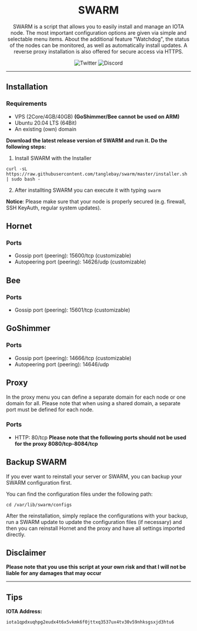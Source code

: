 <h1 align="center">
SWARM
</h1>

<p align="center">
SWARM is a script that allows you to easily install and manage an IOTA node. The most important configuration options are given via simple and selectable menu items. About the additional feature "Watchdog", the status of the nodes can be monitored, as well as automatically install updates. A reverse proxy installation is also offered for secure access via HTTPS.
</p>

<p align="center">
    <a href="https://twitter.com/TANGLEBAY" style="text-decoration:none;"><img src="https://img.shields.io/badge/Twitter-9cf.svg?logo=twitter" alt="Twitter"></a>
    <a href="https://discord.tanglebay.com/" style="text-decoration:none;"><img src="https://img.shields.io/badge/Discord-9cf.svg?logo=discord" alt="Discord"></a>
</p>

---

## Installation

### Requirements
- VPS (2Core/4GB/40GB) **(GoShimmer/Bee cannot be used on ARM)**
- Ubuntu 20.04 LTS (64Bit)
- An existing (own) domain

**Download the latest release version of SWARM and run it. Do the following steps:**

1. Install SWARM with the Installer
```shell
curl -sL https://raw.githubusercontent.com/tanglebay/swarm/master/installer.sh | sudo bash -
```
2. After installting SWARM you can execute it with typing `swarm`

**Notice**: Please make sure that your node is properly secured (e.g. firewall, SSH KeyAuth, regular system updates).

## Hornet
### Ports
- Gossip port (peering): 15600/tcp (customizable)
- Autopeering port (peering): 14626/udp (customizable)
## Bee
### Ports
- Gossip port (peering): 15601/tcp (customizable)
## GoShimmer
### Ports
- Gossip port (peering): 14666/tcp (customizable)
- Autopeering port (peering): 14646/udp

## Proxy
In the proxy menu you can define a separate domain for each node or one domain for all. Please note that when using a shared domain, a separate port must be defined for each node.
### Ports
- HTTP: 80/tcp
**Please note that the following ports should not be used for the proxy 8080/tcp-8084/tcp**

## Backup SWARM
If you ever want to reinstall your server or SWARM, you can backup your SWARM configuration first.

You can find the configuration files under the following path:
```shell
cd /var/lib/swarm/configs
```

After the reinstallation, simply replace the configurations with your backup, run a SWARM update to update the configuration files (if necessary) and then you can reinstall Hornet and the proxy and have all settings imported directly.

## Disclaimer

**Please note that you use this script at your own risk and that I will not be liable for any damages that may occur**

---

## Tips

**IOTA Address:**
```
iota1qpdxuqhpg2eudx4t6x5vkmk6f0jttxq3537ux4tv30v59nhksgsxjd3htu6
```